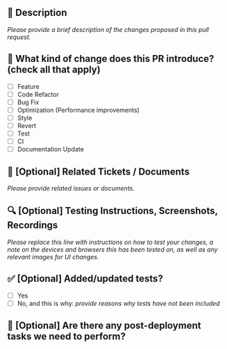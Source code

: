 <!--
     Before submitting a Pull Request, please ensure you've done the following:
     - Include the Jira task with a brief description in the PR title, e.g., "LSFB-1234: Add new login feature."
     - Create small PRs whenever possible.
     - Include tests to verify your changes.
     - Write clear and descriptive commit messages, following the standard.
     - Update any relevant documentation and attach any necessary screenshots.
     - If your PR is CRITICAL and needs to be deployed without review, please add the critical label.
-->

## 📝 Description
_Please provide a brief description of the changes proposed in this pull request._

## 🔘 What kind of change does this PR introduce? (check all that apply)
- [ ] Feature
- [ ] Code Refactor
- [ ] Bug Fix
- [ ] Optimization (Performance improvements)
- [ ] Style
- [ ] Revert
- [ ] Test
- [ ] CI
- [ ] Documentation Update

## 🎫 [Optional] Related Tickets / Documents
_Please provide related issues or documents._

## 🔍 [Optional] Testing Instructions, Screenshots, Recordings
_Please replace this line with instructions on how to test your changes, a note
on the devices and browsers this has been tested on, as well as any relevant
images for UI changes._

## ✅ [Optional] Added/updated tests?
- [ ] Yes
- [ ] No, and this is why: _provide reasons why tests have not been included_

## 🚀 [Optional] Are there any post-deployment tasks we need to perform?
